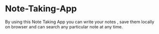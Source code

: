 # Note-Taking-App
By using this Note Taking App you can write your notes , save them locally on browser and can search any particular note at any time.
